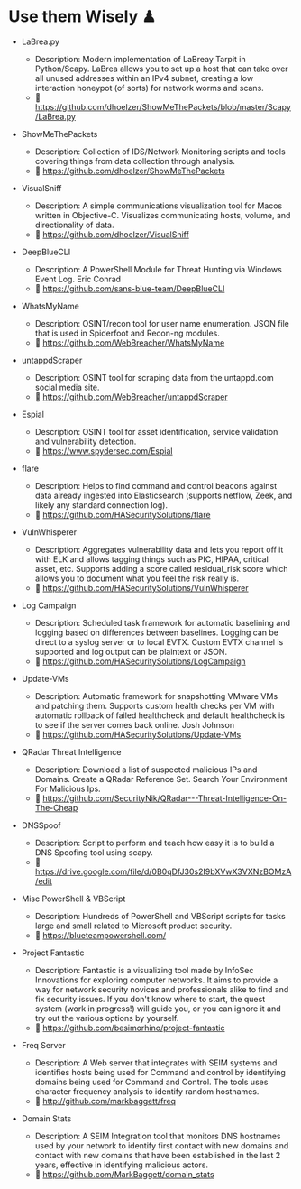 # Use them Wisely ♟

* LaBrea.py 
  * Description: Modern implementation of LaBreay Tarpit in Python/Scapy. LaBrea allows you to set up a host that can take over all unused addresses within an IPv4 subnet, creating a low interaction honeypot (of sorts) for network worms and scans.
  * 🔗 https://github.com/dhoelzer/ShowMeThePackets/blob/master/Scapy/LaBrea.py

* ShowMeThePackets 
  * Description: Collection of IDS/Network Monitoring scripts and tools covering things from data collection through analysis.
  * 🔗 https://github.com/dhoelzer/ShowMeThePackets

* VisualSniff 
  * Description: A simple communications visualization tool for Macos written in Objective-C. Visualizes communicating hosts, volume, and directionality of data.
  * 🔗 https://github.com/dhoelzer/VisualSniff

* DeepBlueCLI 
  * Description: A PowerShell Module for Threat Hunting via Windows Event Log. Eric Conrad
  * 🔗 https://github.com/sans-blue-team/DeepBlueCLI

* WhatsMyName 
  * Description: OSINT/recon tool for user name enumeration. JSON file that is used in Spiderfoot and Recon-ng modules. 
  * 🔗 https://github.com/WebBreacher/WhatsMyName

* untappdScraper 
  * Description: OSINT tool for scraping data from the untappd.com social media site.
  * 🔗 https://github.com/WebBreacher/untappdScraper

* Espial 
  * Description: OSINT tool for asset identification, service validation and vulnerability detection.
  * 🔗 https://www.spydersec.com/Espial

* flare 
  * Description: Helps to find command and control beacons against data already ingested into Elasticsearch (supports netflow, Zeek, and likely any standard connection log). 
  * 🔗 https://github.com/HASecuritySolutions/flare

* VulnWhisperer
  * Description: Aggregates vulnerability data and lets you report off it with ELK and allows tagging things such as PIC, HIPAA, critical asset, etc. Supports adding a score called residual_risk score which allows you to document what you feel the risk really is.
  * 🔗 https://github.com/HASecuritySolutions/VulnWhisperer

* Log Campaign
  * Description: Scheduled task framework for automatic baselining and logging based on differences between baselines. Logging can be direct to a syslog server or to local EVTX. Custom EVTX channel is supported and log output can be plaintext or JSON.
  * 🔗 https://github.com/HASecuritySolutions/LogCampaign

* Update-VMs 
  * Description: Automatic framework for snapshotting VMware VMs and patching them. Supports custom health checks per VM with automatic rollback of failed healthcheck and default healthcheck is to see if the server comes back online. Josh Johnson
  * 🔗 https://github.com/HASecuritySolutions/Update-VMs

* QRadar Threat Intelligence
  * Description: Download a list of suspected malicious IPs and Domains. Create a QRadar Reference Set. Search Your Environment For Malicious Ips.
  * 🔗 https://github.com/SecurityNik/QRadar---Threat-Intelligence-On-The-Cheap

* DNSSpoof 
  * Description: Script to perform and teach how easy it is to build a DNS Spoofing tool using scapy.
  * 🔗 https://drive.google.com/file/d/0B0qDfJ30s2I9bXVwX3VXNzBOMzA/edit

* Misc PowerShell & VBScript 
  * Description: Hundreds of PowerShell and VBScript scripts for tasks large and small related to Microsoft product security.
  * 🔗 https://blueteampowershell.com/

* Project Fantastic
  * Description: Fantastic is a visualizing tool made by InfoSec Innovations for exploring computer networks. It aims to provide a way for network security novices and professionals alike to find and fix security issues. If you don't know where to start, the quest system (work in progress!) will guide you, or you can ignore it and try out the various options by yourself.
  * 🔗 https://github.com/besimorhino/project-fantastic

* Freq Server
  * Description: A Web server that integrates with SEIM systems and identifies hosts being used for Command and control by identifying domains being used for Command and Control. The tools uses character frequency analysis to identify random hostnames.
  * 🔗 http://github.com/markbaggett/freq

* Domain Stats 
  * Description: A SEIM Integration tool that monitors DNS hostnames used by your network to identify first contact with new domains and contact with new domains that have been established in the last 2 years, effective in identifying malicious actors.
  * 🔗 https://github.com/MarkBaggett/domain_stats
